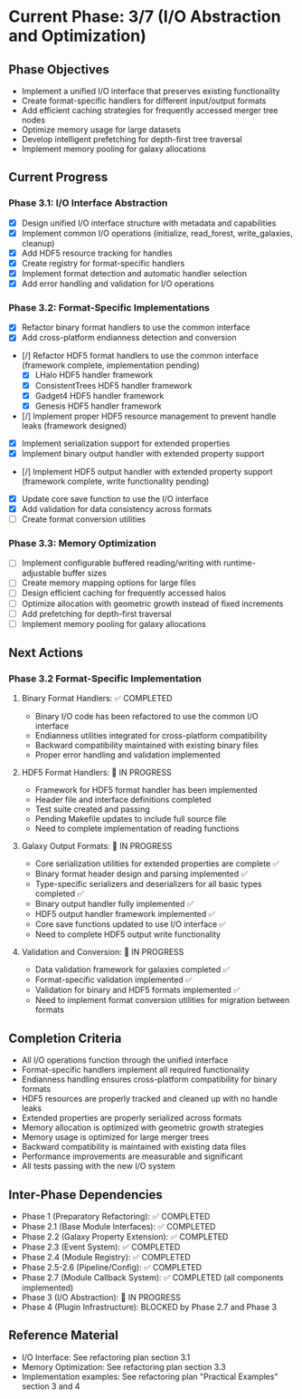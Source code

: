 <!-- Purpose: Current project phase context -->
<!-- Update Rules:
- 500-word limit! 
- Include: 
  • Phase objectives
  • Current progress as a checklist (keep short)
  • Next actions (more detail - 2-3 sentences)
  • Completion criteria 
  • Inter-phase dependencies
- At major phase completion archive as phase-[X].md and refresh for next phase
-->

# Current Phase: 3/7 (I/O Abstraction and Optimization)

## Phase Objectives
- Implement a unified I/O interface that preserves existing functionality
- Create format-specific handlers for different input/output formats
- Add efficient caching strategies for frequently accessed merger tree nodes
- Optimize memory usage for large datasets
- Develop intelligent prefetching for depth-first tree traversal
- Implement memory pooling for galaxy allocations

## Current Progress

### Phase 3.1: I/O Interface Abstraction
- [x] Design unified I/O interface structure with metadata and capabilities
- [x] Implement common I/O operations (initialize, read_forest, write_galaxies, cleanup)
- [x] Add HDF5 resource tracking for handles
- [x] Create registry for format-specific handlers
- [x] Implement format detection and automatic handler selection
- [x] Add error handling and validation for I/O operations

### Phase 3.2: Format-Specific Implementations
- [x] Refactor binary format handlers to use the common interface
- [x] Add cross-platform endianness detection and conversion
- [/] Refactor HDF5 format handlers to use the common interface (framework complete, implementation pending)
  - [x] LHalo HDF5 handler framework
  - [x] ConsistentTrees HDF5 handler framework
  - [x] Gadget4 HDF5 handler framework
  - [x] Genesis HDF5 handler framework
- [/] Implement proper HDF5 resource management to prevent handle leaks (framework designed)
- [x] Implement serialization support for extended properties
- [x] Implement binary output handler with extended property support
- [/] Implement HDF5 output handler with extended property support (framework complete, write functionality pending)
- [x] Update core save function to use the I/O interface
- [x] Add validation for data consistency across formats
- [ ] Create format conversion utilities

### Phase 3.3: Memory Optimization
- [ ] Implement configurable buffered reading/writing with runtime-adjustable buffer sizes
- [ ] Create memory mapping options for large files
- [ ] Design efficient caching for frequently accessed halos
- [ ] Optimize allocation with geometric growth instead of fixed increments
- [ ] Add prefetching for depth-first traversal
- [ ] Implement memory pooling for galaxy allocations

## Next Actions

### Phase 3.2 Format-Specific Implementation
1. Binary Format Handlers: ✅ COMPLETED
   - Binary I/O code has been refactored to use the common I/O interface
   - Endianness utilities integrated for cross-platform compatibility
   - Backward compatibility maintained with existing binary files
   - Proper error handling and validation implemented

2. HDF5 Format Handlers: 🔄 IN PROGRESS
   - Framework for HDF5 format handler has been implemented
   - Header file and interface definitions completed
   - Test suite created and passing
   - Pending Makefile updates to include full source file
   - Need to complete implementation of reading functions

3. Galaxy Output Formats: 🔄 IN PROGRESS
   - Core serialization utilities for extended properties are complete ✅
   - Binary format header design and parsing implemented ✅
   - Type-specific serializers and deserializers for all basic types completed ✅
   - Binary output handler fully implemented ✅
   - HDF5 output handler framework implemented ✅
   - Core save functions updated to use I/O interface ✅
   - Need to complete HDF5 output write functionality

4. Validation and Conversion: 🔄 IN PROGRESS
   - Data validation framework for galaxies completed ✅
   - Format-specific validation implemented ✅ 
   - Validation for binary and HDF5 formats implemented ✅
   - Need to implement format conversion utilities for migration between formats

## Completion Criteria
- All I/O operations function through the unified interface
- Format-specific handlers implement all required functionality
- Endianness handling ensures cross-platform compatibility for binary formats
- HDF5 resources are properly tracked and cleaned up with no handle leaks
- Extended properties are properly serialized across formats
- Memory allocation is optimized with geometric growth strategies
- Memory usage is optimized for large merger trees
- Backward compatibility is maintained with existing data files
- Performance improvements are measurable and significant
- All tests passing with the new I/O system

## Inter-Phase Dependencies
- Phase 1 (Preparatory Refactoring): ✅ COMPLETED
- Phase 2.1 (Base Module Interfaces): ✅ COMPLETED
- Phase 2.2 (Galaxy Property Extension): ✅ COMPLETED
- Phase 2.3 (Event System): ✅ COMPLETED
- Phase 2.4 (Module Registry): ✅ COMPLETED
- Phase 2.5-2.6 (Pipeline/Config): ✅ COMPLETED
- Phase 2.7 (Module Callback System): ✅ COMPLETED (all components implemented)
- Phase 3 (I/O Abstraction): 🔄 IN PROGRESS
- Phase 4 (Plugin Infrastructure): BLOCKED by Phase 2.7 and Phase 3

## Reference Material
- I/O Interface: See refactoring plan section 3.1
- Memory Optimization: See refactoring plan section 3.3
- Implementation examples: See refactoring plan "Practical Examples" section 3 and 4